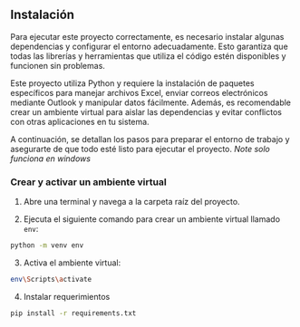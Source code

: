 ## Instalación

Para ejecutar este proyecto correctamente, es necesario instalar algunas dependencias y configurar el entorno adecuadamente. Esto garantiza que todas las librerías y herramientas que utiliza el código estén disponibles y funcionen sin problemas.

Este proyecto utiliza Python y requiere la instalación de paquetes específicos para manejar archivos Excel, enviar correos electrónicos mediante Outlook y manipular datos fácilmente. Además, es recomendable crear un ambiente virtual para aislar las dependencias y evitar conflictos con otras aplicaciones en tu sistema.

A continuación, se detallan los pasos para preparar el entorno de trabajo y asegurarte de que todo esté listo para ejecutar el proyecto.
_Note solo funciona en windows_
### Crear y activar un ambiente virtual

1. Abre una terminal y navega a la carpeta raíz del proyecto.

2. Ejecuta el siguiente comando para crear un ambiente virtual llamado `env`:

```bash
python -m venv env
```
3. Activa el ambiente virtual:

```bash
env\Scripts\activate
```
4. Instalar requerimientos
```bash
pip install -r requirements.txt
```

